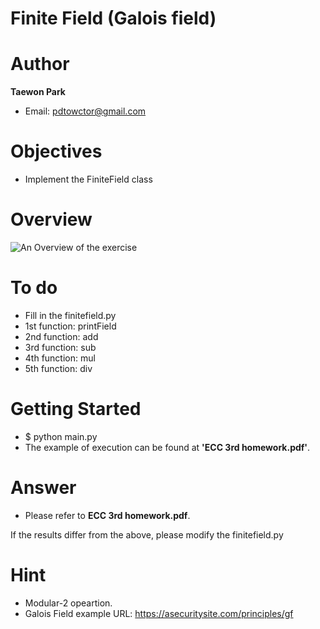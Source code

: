 # Finite Field (Galois field)

# Author

**Taewon Park** 

- Email: pdtowctor@gmail.com

# Objectives
- Implement the FiniteField class

# Overview
![An Overview of the exercise](https://github.com/xyz123479/ECC-exercise/blob/main/01_Basic/03_10_6_Systematic_code/%5B10%2C%206%5D%20Systematic%20code.PNG)

# To do
- Fill in the finitefield.py
- 1st function: printField
- 2nd function: add
- 3rd function: sub
- 4th function: mul
- 5th function: div

# Getting Started
- $ python main.py
- The example of execution can be found at **'ECC 3rd homework.pdf'**.

# Answer
- Please refer to **ECC 3rd homework.pdf**.

If the results differ from the above, please modify the finitefield.py

# Hint
- Modular-2 opeartion.
- Galois Field example URL: https://asecuritysite.com/principles/gf
